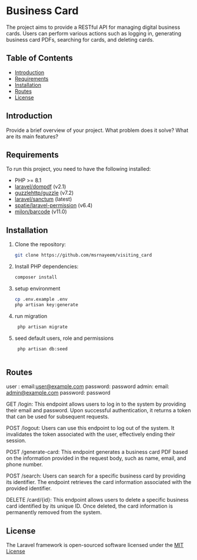 # Business Card

The project aims to provide a RESTful API for managing digital business cards. Users can perform various actions such as logging in, generating business card PDFs, searching for cards, and deleting cards.

## Table of Contents

- [Introduction](#introduction)
- [Requirements](#requirements)
- [Installation](#installation)
- [Routes](#routes)
- [License](#license)

## Introduction

Provide a brief overview of your project. What problem does it solve? What are its main features?

## Requirements

To run this project, you need to have the following installed:

- PHP >= 8.1
- [laravel/dompdf](https://github.com/barryvdh/laravel-dompdf) (v2.1)
- [guzzlehttp/guzzle](https://github.com/guzzle/guzzle) (v7.2)
- [laravel/sanctum](https://github.com/laravel/sanctum) (latest)
- [spatie/laravel-permission](https://github.com/spatie/laravel-permission) (v6.4)
- [milon/barcode](https://github.com/milon/barcode) (v11.0)

## Installation

1. Clone the repository:

   ```bash
   git clone https://github.com/msrnayeem/visiting_card

2. Install PHP dependencies:
    ```bash
   composer install

4. setup environment
    ```bash
    cp .env.example .env
    php artisan key:generate

6. run migration
   ```bash
    php artisan migrate

8. seed default users, role and permissions
   ```bash
    php artisan db:seed



## Routes 

user : email:user@example.com  password: password
admin: email: admin@example.com password: password

GET /login: This endpoint allows users to log in to the system by providing their email and password. Upon successful authentication, it returns a token that can be used for subsequent requests.

POST /logout: Users can use this endpoint to log out of the system. It invalidates the token associated with the user, effectively ending their session.

POST /generate-card: This endpoint generates a business card PDF based on the information provided in the request body, such as name, email, and phone number.

POST /search: Users can search for a specific business card by providing its identifier. The endpoint retrieves the card information associated with the provided identifier.

DELETE /card/{id}: This endpoint allows users to delete a specific business card identified by its unique ID. Once deleted, the card information is permanently removed from the system.

## License
The Laravel framework is open-sourced software licensed under the [MIT License](https://opensource.org/license/MIT)
